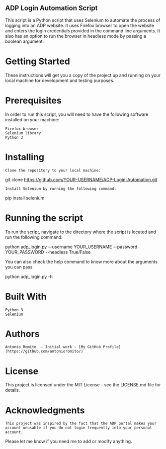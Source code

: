 ## ADP Login Automation Script

This script is a Python script that uses Selenium to automate the process of logging into an ADP website. It uses Firefox browser to open the website and enters the login credentials provided in the command line arguments. It also has an option to run the browser in headless mode by passing a boolean argument.

# Getting Started

These instructions will get you a copy of the project up and running on your local machine for development and testing purposes.

# Prerequisites

In order to run this script, you will need to have the following software installed on your machine:

    Firefox browser
    Selenium library
    Python 3

# Installing

    Clone the repository to your local machine:

git clone https://github.com/YOUR-USERNAME/ADP-Login-Automation.git

    Install Selenium by running the following command:

pip install selenium

# Running the script

To run the script, navigate to the directory where the script is located and run the following command:

python adp_login.py --username YOUR_USERNAME --password YOUR_PASSWORD --headless True/False

You can also check the help command to know more about the arguments you can pass

python adp_login.py -h

# Built With

    Python 3
    Selenium

# Authors

    Antonio Romito  - Initial work - [My GitHub Profile](https://github.com/antonioromito/)

# License

This project is licensed under the MIT License - see the LICENSE.md file for details.

# Acknowledgments

    This project was inspired by the fact that the ADP portal makes your account unusable if you do not login frequently into your personal account.

Please let me know if you need me to add or modify anything.
